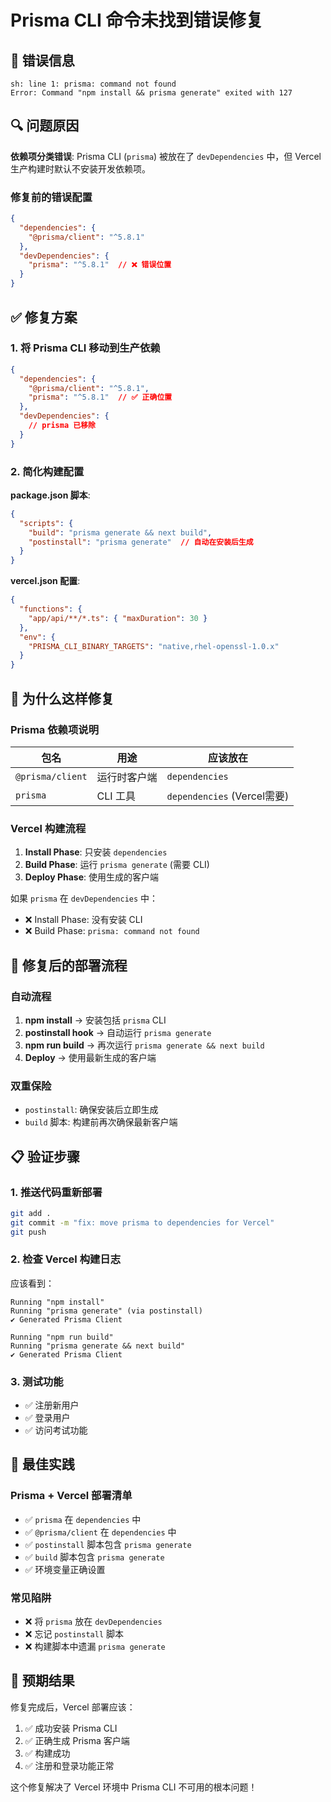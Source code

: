 # Prisma CLI 命令未找到错误修复

## 🐛 错误信息
```
sh: line 1: prisma: command not found
Error: Command "npm install && prisma generate" exited with 127
```

## 🔍 问题原因

**依赖项分类错误**: Prisma CLI (`prisma`) 被放在了 `devDependencies` 中，但 Vercel 生产构建时默认不安装开发依赖项。

### 修复前的错误配置
```json
{
  "dependencies": {
    "@prisma/client": "^5.8.1"
  },
  "devDependencies": {
    "prisma": "^5.8.1"  // ❌ 错误位置
  }
}
```

## ✅ 修复方案

### 1. 将 Prisma CLI 移动到生产依赖
```json
{
  "dependencies": {
    "@prisma/client": "^5.8.1",
    "prisma": "^5.8.1"  // ✅ 正确位置
  },
  "devDependencies": {
    // prisma 已移除
  }
}
```

### 2. 简化构建配置

**package.json 脚本**:
```json
{
  "scripts": {
    "build": "prisma generate && next build",
    "postinstall": "prisma generate"  // 自动在安装后生成
  }
}
```

**vercel.json 配置**:
```json
{
  "functions": {
    "app/api/**/*.ts": { "maxDuration": 30 }
  },
  "env": {
    "PRISMA_CLI_BINARY_TARGETS": "native,rhel-openssl-1.0.x"
  }
}
```

## 🎯 为什么这样修复

### Prisma 依赖项说明

| 包名 | 用途 | 应该放在 |
|------|------|----------|
| `@prisma/client` | 运行时客户端 | `dependencies` |
| `prisma` | CLI 工具 | `dependencies` (Vercel需要) |

### Vercel 构建流程

1. **Install Phase**: 只安装 `dependencies`
2. **Build Phase**: 运行 `prisma generate` (需要 CLI)
3. **Deploy Phase**: 使用生成的客户端

如果 `prisma` 在 `devDependencies` 中：
- ❌ Install Phase: 没有安装 CLI
- ❌ Build Phase: `prisma: command not found`

## 🚀 修复后的部署流程

### 自动流程
1. **npm install** → 安装包括 `prisma` CLI
2. **postinstall hook** → 自动运行 `prisma generate`
3. **npm run build** → 再次运行 `prisma generate && next build`
4. **Deploy** → 使用最新生成的客户端

### 双重保险
- `postinstall`: 确保安装后立即生成
- `build` 脚本: 构建前再次确保最新客户端

## 📋 验证步骤

### 1. 推送代码重新部署
```bash
git add .
git commit -m "fix: move prisma to dependencies for Vercel"
git push
```

### 2. 检查 Vercel 构建日志
应该看到：
```
Running "npm install"
Running "prisma generate" (via postinstall)
✔ Generated Prisma Client

Running "npm run build"  
Running "prisma generate && next build"
✔ Generated Prisma Client
```

### 3. 测试功能
- ✅ 注册新用户
- ✅ 登录用户
- ✅ 访问考试功能

## 🔧 最佳实践

### Prisma + Vercel 部署清单
- ✅ `prisma` 在 `dependencies` 中
- ✅ `@prisma/client` 在 `dependencies` 中
- ✅ `postinstall` 脚本包含 `prisma generate`
- ✅ `build` 脚本包含 `prisma generate`
- ✅ 环境变量正确设置

### 常见陷阱
- ❌ 将 `prisma` 放在 `devDependencies`
- ❌ 忘记 `postinstall` 脚本
- ❌ 构建脚本中遗漏 `prisma generate`

## 🎉 预期结果

修复完成后，Vercel 部署应该：
1. ✅ 成功安装 Prisma CLI
2. ✅ 正确生成 Prisma 客户端
3. ✅ 构建成功
4. ✅ 注册和登录功能正常

这个修复解决了 Vercel 环境中 Prisma CLI 不可用的根本问题！